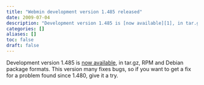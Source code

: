 ```yaml
---
title: "Webmin development version 1.485 released"
date: 2009-07-04
description: "Development version 1.485 is [now available][1], in tar.gz, RPM and Debian package formats. This..."
categories: []
aliases: []
toc: false
draft: false
---
```

Development version 1.485 is [now available][1], in tar.gz, RPM and Debian package formats. This version many fixes bugs, so if you want to get a fix for a problem found since 1.480, give it a try.

  [1]: devel.html
